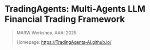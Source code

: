 # TradingAgents: Multi-Agents LLM Financial Trading Framework

> MARW Workshop, AAAI 2025
> 
> Homepage: https://TradingAgents-AI.github.io/

